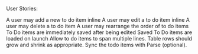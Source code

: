 User Stories:

A user may add a new to do item inline
A user may edit a to do item inline
A user may delete a to do item
A user may rearrange the order of to do items
To Do items are immediately saved after being edited
Saved To Do items are loaded on launch
Allow to do items to span multiple lines.  Table rows should grow and shrink as appropriate.
Sync the todo items with Parse (optional).
